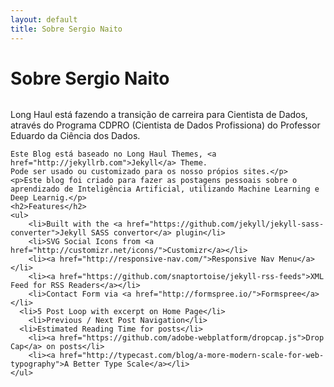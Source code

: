 ```yaml
---
layout: default
title: Sobre Sergio Naito
---
```


<div class="post">
	<h1 class="pageTitle">Sobre Sergio Naito</h1>
	<img src="{{ '/assets/img/touring.jpg' }}" alt="">
	<p class="intro">Long Haul está fazendo a transição de carreira para Cientista de Dados, através do Programa CDPRO (Cientista de Dados Profissiona) do Professor Eduardo da Ciência dos Dados.
	
	Este Blog está baseado no Long Haul Themes, <a href="http://jekyllrb.com">Jekyll</a> Theme. 
	Pode ser usado ou customizado para os nosso própios sites.</p>
	<p>Este blog foi criado para fazer as postagens pessoais sobre o aprendizado de Inteligência Artificial, utilizando Machine Learning e Deep Learnig.</p>
	<h2>Features</h2>
	<ul>
		<li>Built with the <a href="https://github.com/jekyll/jekyll-sass-converter">Jekyll SASS convertor</a> plugin</li>
  		<li>SVG Social Icons from <a href="http://customizr.net/icons/">Customizr</a></li>
  		<li><a href="http://responsive-nav.com/">Responsive Nav Menu</a></li>
  		<li><a href="https://github.com/snaptortoise/jekyll-rss-feeds">XML Feed for RSS Readers</a></li>
  		<li>Contact Form via <a href="http://formspree.io/">Formspree</a></li>
      <li>5 Post Loop with excerpt on Home Page</li>
  		<li>Previous / Next Post Navigation</li>
      <li>Estimated Reading Time for posts</li>
  		<li><a href="https://github.com/adobe-webplatform/dropcap.js">Drop Cap</a> on posts</li>
  		<li><a href="http://typecast.com/blog/a-more-modern-scale-for-web-typography">A Better Type Scale</a></li>
  	</ul>
</div>
